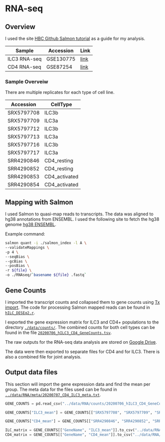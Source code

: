 # RNA-seq

## Overview

I used the site [HBC Github Salmon tutorial](https://hbctraining.github.io/Intro-to-rnaseq-hpc-salmon/lessons/04_quasi_alignment_salmon.html) as a guide for my analysis.

| Sample       | Accession | Link                                                         |
|--------------|-----------|--------------------------------------------------------------|
| ILC3 RNA-seq | GSE130775 | [link](https://www.ncbi.nlm.nih.gov/geo/query/acc.cgi?acc=GSE130775) |
| CD4 RNA-seq  | GSE87254  | [link](https://www.ncbi.nlm.nih.gov/geo/query/acc.cgi?acc=GSE87254)  |

### Sample Overveiw

There are multiple replicates for each type of cell line.

| Accession  | CellType      |
|------------|---------------|
| SRX5797708 | ILC3b         |
| SRX5797709 | ILC3a         |
| SRX5797712 | ILC3b         |
| SRX5797713 | ILC3a         |
| SRX5797716 | ILC3b         |
| SRX5797717 | ILC3a         |
| SRR4290846 | CD4_resting   |
| SRR4290852 | CD4_resting   |
| SRR4290853 | CD4_activated |
| SRR4290854 | CD4_activated |

## Mapping with Salmon

I used Salmon to quasi-map reads to transcripts. The data was aligned to hg38 annotations from ENSEMBL. I used the following site to fetch the hg38 genome [hg38 ENSEMBL](http://uswest.ensembl.org/Homo_sapiens/Info/Index).

Example command:

```bash
salmon quant -i ./salmon_index -l A \
--validateMappings \
-p 4 \
--seqBias \
--gcBias \
--posBias \
-r ${file} \
-o ./RNAseq/`basename ${file} .fastq`
```

## Gene Counts

I imported the transcript counts and collapsed them to gene counts using [Tx import](https://bioconductor.statistik.tu-dortmund.de/packages/3.3/bioc/vignettes/tximport/inst/doc/tximport.html). The code for processing Salmon mapped reads can be found in [`hILC_DESEq2.r`](../r/hILC_DESEq2.r).

I exported the gene expression matrix for ILC3 and CD4+ populations to the directory [`./data/counts/`](../data/RNA/counts/). The combined counts for both cell types can be found in the file [`20200706_hILC3_CD4_GeneCounts.tsv`](../data/RNA/counts/20200706_hILC3_CD4_GeneCounts.tsv).

The raw outputs for the RNA-seq data analysis are stored on [Google Drive](https://drive.google.com/drive/folders/14I2-kREIk8YKnGRQfkh6vHXpb0kXi4yJ?usp=sharing).

The data were then exported to separate files for CD4 and for ILC3. There is also a combined file for joint analysis. 

## Output data files

This section will import the gene expression data and find the mean per group. The meta data for the files used can be found in [`../data/RNA/meta/20200707_CD4_ILC3_meta.txt`](../data/RNA/meta/20200707_CD4_ILC3_meta.txt).

```python
GENE_COUNTS = pd.read_csv("../data/RNA/counts/20200706_hILC3_CD4_GeneCounts.tsv", sep="\t", header=0)

GENE_COUNTS["ILC3_mean"] = GENE_COUNTS[["SRX5797708", "SRX5797709", "SRX5797712", "SRX5797713", "SRX5797716", "SRX5797717"]].mean(axis=1)

GENE_COUNTS["CD4_mean"] = GENE_COUNTS[["SRR4290846", "SRR4290852", "SRR4290853", "SRR4290854"]].mean(axis=1)

ILC_matrix = GENE_COUNTS[["GeneName", "ILC3_mean"]].to_csv("../data/RNA/ILC3_mean_expression.tsv", index=False, sep="\t")
CD4_matrix = GENE_COUNTS[["GeneName", "CD4_mean"]].to_csv("../data/RNA/CD4_mean_expression.tsv", index=False, sep="\t")
```